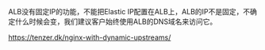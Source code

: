 ALB没有固定IP的功能，不能把Elastic IP配置在ALB上，ALB的IP不是固定，不确定什么时候会变，我们建议客户始终使用ALB的DNS域名来访问它。 

https://tenzer.dk/nginx-with-dynamic-upstreams/ 